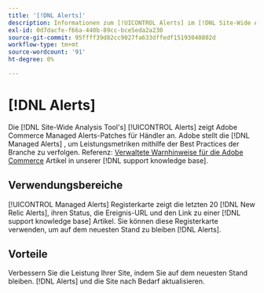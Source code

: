 ```yaml
---
title: '[!DNL Alerts]'
description: Informationen zum [!UICONTROL Alerts] im [!DNL Site-Wide Analysis Tool], wann sie verwendet werden und deren Vorteile.
exl-id: 0d7dacfe-f66a-440b-89cc-bce5eda2a230
source-git-commit: 95ffff39d82cc9027fa633dffedf15193040802d
workflow-type: tm+mt
source-wordcount: '91'
ht-degree: 0%

---
```


# [!DNL Alerts]

Die [!DNL Site-Wide Analysis Tool's] [!UICONTROL Alerts] zeigt Adobe Commerce Managed Alerts-Patches für Händler an. Adobe stellt die [!DNL Managed Alerts] , um Leistungsmetriken mithilfe der Best Practices der Branche zu verfolgen. Referenz: [Verwaltete Warnhinweise für die Adobe Commerce](https://support.magento.com/hc/en-us/articles/360045806832-Managed-alerts-for-Adobe-Commerce) Artikel in unserer [!DNL support knowledge base].

## Verwendungsbereiche

[!UICONTROL Managed Alerts] Registerkarte zeigt die letzten 20 [!DNL New Relic Alerts], ihren Status, die Ereignis-URL und den Link zu einer [!DNL support knowledge base] Artikel. Sie können diese Registerkarte verwenden, um auf dem neuesten Stand zu bleiben [!DNL Alerts].

## Vorteile

Verbessern Sie die Leistung Ihrer Site, indem Sie auf dem neuesten Stand bleiben. [!DNL Alerts] und die Site nach Bedarf aktualisieren.
